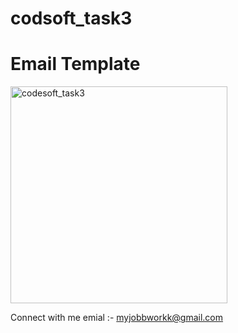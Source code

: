 # codsoft_task3

# Email Template

<img width="347" alt="codesoft_task3" src="https://github.com/malayjoshhi/codsoft_task3/assets/115916405/086035cf-0d7b-410e-afc2-2ac1dba18e5d">

Connect with me 
emial :- myjobbworkk@gmail.com

